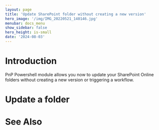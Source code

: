 ```yaml
---
layout: page
title: 'Update SharePoint folder without creating a new version'
hero_image: '/img/IMG_20220521_140146.jpg'
menubar: docs_menu
show_sidebar: false
hero_height: is-small
date: '2024-08-03'
---
```


# Introduction

PnP Powershell module allows you now to update your SharePoint Online folders without creating a new version or triggering a workflow.


# Update a folder



# See Also

